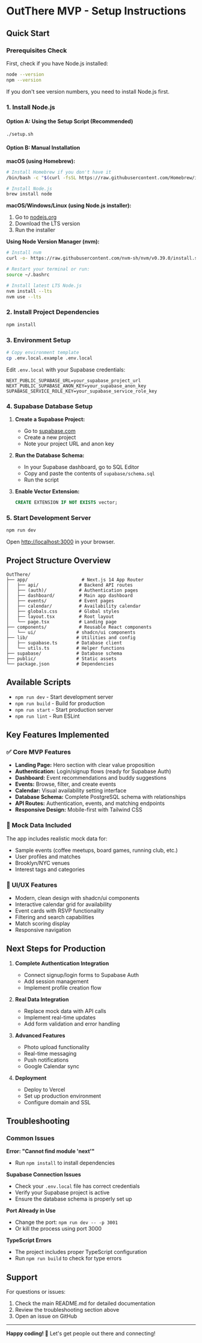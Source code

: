 # OutThere MVP - Setup Instructions

## Quick Start

### Prerequisites Check
First, check if you have Node.js installed:
```bash
node --version
npm --version
```

If you don't see version numbers, you need to install Node.js first.

### 1. Install Node.js

#### Option A: Using the Setup Script (Recommended)
```bash
./setup.sh
```

#### Option B: Manual Installation
**macOS (using Homebrew):**
```bash
# Install Homebrew if you don't have it
/bin/bash -c "$(curl -fsSL https://raw.githubusercontent.com/Homebrew/install/HEAD/install.sh)"

# Install Node.js
brew install node
```

**macOS/Windows/Linux (using Node.js installer):**
1. Go to [nodejs.org](https://nodejs.org/)
2. Download the LTS version
3. Run the installer

**Using Node Version Manager (nvm):**
```bash
# Install nvm
curl -o- https://raw.githubusercontent.com/nvm-sh/nvm/v0.39.0/install.sh | bash

# Restart your terminal or run:
source ~/.bashrc

# Install latest LTS Node.js
nvm install --lts
nvm use --lts
```

### 2. Install Project Dependencies
```bash
npm install
```

### 3. Environment Setup
```bash
# Copy environment template
cp .env.local.example .env.local
```

Edit `.env.local` with your Supabase credentials:
```env
NEXT_PUBLIC_SUPABASE_URL=your_supabase_project_url
NEXT_PUBLIC_SUPABASE_ANON_KEY=your_supabase_anon_key
SUPABASE_SERVICE_ROLE_KEY=your_supabase_service_role_key
```

### 4. Supabase Database Setup

1. **Create a Supabase Project:**
   - Go to [supabase.com](https://supabase.com)
   - Create a new project
   - Note your project URL and anon key

2. **Run the Database Schema:**
   - In your Supabase dashboard, go to SQL Editor
   - Copy and paste the contents of `supabase/schema.sql`
   - Run the script

3. **Enable Vector Extension:**
   ```sql
   CREATE EXTENSION IF NOT EXISTS vector;
   ```

### 5. Start Development Server
```bash
npm run dev
```

Open [http://localhost:3000](http://localhost:3000) in your browser.

## Project Structure Overview

```
OutThere/
├── app/                    # Next.js 14 App Router
│   ├── api/               # Backend API routes
│   ├── (auth)/            # Authentication pages
│   ├── dashboard/         # Main app dashboard
│   ├── events/            # Event pages
│   ├── calendar/          # Availability calendar
│   ├── globals.css        # Global styles
│   ├── layout.tsx         # Root layout
│   └── page.tsx           # Landing page
├── components/            # Reusable React components
│   └── ui/               # shadcn/ui components
├── lib/                  # Utilities and config
│   ├── supabase.ts       # Database client
│   └── utils.ts          # Helper functions
├── supabase/             # Database schema
├── public/               # Static assets
└── package.json          # Dependencies
```

## Available Scripts

- `npm run dev` - Start development server
- `npm run build` - Build for production
- `npm run start` - Start production server
- `npm run lint` - Run ESLint

## Key Features Implemented

### ✅ Core MVP Features
- **Landing Page:** Hero section with clear value proposition
- **Authentication:** Login/signup flows (ready for Supabase Auth)
- **Dashboard:** Event recommendations and buddy suggestions
- **Events:** Browse, filter, and create events
- **Calendar:** Visual availability setting interface
- **Database Schema:** Complete PostgreSQL schema with relationships
- **API Routes:** Authentication, events, and matching endpoints
- **Responsive Design:** Mobile-first with Tailwind CSS

### 🔄 Mock Data Included
The app includes realistic mock data for:
- Sample events (coffee meetups, board games, running club, etc.)
- User profiles and matches
- Brooklyn/NYC venues
- Interest tags and categories

### 🎨 UI/UX Features
- Modern, clean design with shadcn/ui components
- Interactive calendar grid for availability
- Event cards with RSVP functionality
- Filtering and search capabilities
- Match scoring display
- Responsive navigation

## Next Steps for Production

1. **Complete Authentication Integration**
   - Connect signup/login forms to Supabase Auth
   - Add session management
   - Implement profile creation flow

2. **Real Data Integration**
   - Replace mock data with API calls
   - Implement real-time updates
   - Add form validation and error handling

3. **Advanced Features**
   - Photo upload functionality
   - Real-time messaging
   - Push notifications
   - Google Calendar sync

4. **Deployment**
   - Deploy to Vercel
   - Set up production environment
   - Configure domain and SSL

## Troubleshooting

### Common Issues

**Error: "Cannot find module 'next'"**
- Run `npm install` to install dependencies

**Supabase Connection Issues**
- Check your `.env.local` file has correct credentials
- Verify your Supabase project is active
- Ensure the database schema is properly set up

**Port Already in Use**
- Change the port: `npm run dev -- -p 3001`
- Or kill the process using port 3000

**TypeScript Errors**
- The project includes proper TypeScript configuration
- Run `npm run build` to check for type errors

## Support

For questions or issues:
1. Check the main README.md for detailed documentation
2. Review the troubleshooting section above
3. Open an issue on GitHub

---

**Happy coding! 🚀** Let's get people out there and connecting! 